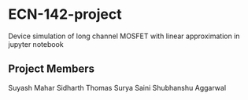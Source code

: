 # ECN-142-project
Device simulation of long channel MOSFET with linear approximation in jupyter notebook

## Project Members
Suyash Mahar
Sidharth Thomas
Surya Saini
Shubhanshu Aggarwal
